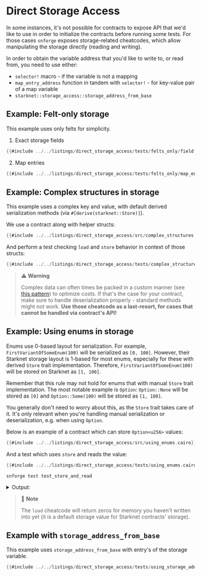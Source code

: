 # Direct Storage Access

In some instances, it's not possible for contracts to expose API that we'd like to use in order to initialize
the contracts before running some tests. For those cases `snforge` exposes storage-related cheatcodes,
which allow manipulating the storage directly (reading and writing).

In order to obtain the variable address that you'd like to write to, or read from, you need to use either:
- `selector!` macro - if the variable is not a mapping
- `map_entry_address` function in tandem with `selector!` - for key-value pair of a map variable
- `starknet::storage_access::storage_address_from_base`

## Example: Felt-only storage
This example uses only felts for simplicity.

1. Exact storage fields

```rust
{{#include ../../listings/direct_storage_access/tests/felts_only/field.cairo}}
```

2. Map entries

```rust
{{#include ../../listings/direct_storage_access/tests/felts_only/map_entry.cairo}}
```

## Example: Complex structures in storage
This example uses a complex key and value, with default derived serialization methods (via `#[derive(starknet::Store)]`).

We use a contract along with helper structs:

```rust
{{#include ../../listings/direct_storage_access/src/complex_structures.cairo}}
```

And perform a test checking `load` and `store` behavior in context of those structs:

```rust
{{#include ../../listings/direct_storage_access/tests/complex_structures.cairo}}
```

> ⚠️ **Warning**
>
> Complex data can often times be packed in a custom manner (see [this pattern](https://book.cairo-lang.org/ch16-01-optimizing-storage-costs.html)) to optimize costs.
> If that's the case for your contract, make sure to handle deserialization properly - standard methods might not work.
> **Use those cheatcode as a last-resort, for cases that cannot be handled via contract's API!**

## Example: Using enums in storage

Enums use 0-based layout for serialization. For example, `FirstVariantOfSomeEnum(100)` will be serialized as `[0, 100]`. However, their Starknet storage layout is 1-based for most enums, especially for these with derived `Store` trait implementation. Therefore, `FirstVariantOfSomeEnum(100)` will be stored on Starknet as `[1, 100]`. 

Remember that this rule may not hold for enums that with manual `Store` trait implementation. The most notable example is `Option`: `Option::None` will be stored as `[0]` and `Option::Some(100)` will be stored as `[1, 100]`.

You generally don't need to worry about this, as the `Store` trait takes care of it. It's only relevant when you're handling manual serialization or deserialization, e.g. when using `Option`.

Below is an example of a contract which can store `Option<u256>` values:

```rust
{{#include ../../listings/direct_storage_access/src/using_enums.cairo}}
```

And a test which uses `store` and reads the value:

```rust
{{#include ../../listings/direct_storage_access/tests/using_enums.cairo}}
```

```shell
snforge test test_store_and_read
```

<details>
<summary>Output:</summary>

```shell
Collected 1 test(s) from direct_storage_access package
Running 1 test(s) from tests/
[PASS] direct_storage_access_tests::using_enums::test_store_and_read (gas: ~233)
Running 0 test(s) from src/
Tests: 1 passed, 0 failed, 0 skipped, 0 ignored, 4 filtered out
```

</details>

> 📝 **Note**
>
> The `load` cheatcode will return zeros for memory you haven't written into yet (it is a default storage value for Starknet contracts' storage).

## Example with `storage_address_from_base`
This example uses `storage_address_from_base` with entry's of the storage variable.

```rust
{{#include ../../listings/direct_storage_access/tests/using_storage_address_from_base.cairo}}
```